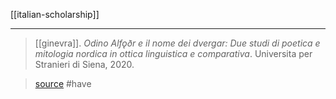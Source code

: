 [[italian-scholarship]]
***
> [[ginevra]]. *Odino Alfǫðr e il nome dei dvergar: Due studi di poetica e mitologia nordica in ottica linguistica e comparativa*. Universita per Stranieri di Siena, 2020. 

> [source](https://dadr.unistrasi.it/public/articoli/384/GINEVRA_volume_completo.pdf)
> #have